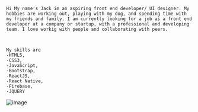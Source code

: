     Hi My name's Jack im an aspiring front end developer/ UI designer. My hobbies are working out, playing with my dog, and spending time with my friends and family. I am currently looking for a job as a front end developer at a company or startup, with a professional and developing team. I love workig with people and collaborating with peers. 
    
    
    
    My skills are
    -HTML5,
    -CSS3,
    -JavaScript,
    -Bootstrap,
    -ReactJS,
    -React Native,
    -Firebase,
    -JQUERY
    
    

     
![image](https://user-images.githubusercontent.com/81959688/224584553-11cf4303-fc91-4d28-9844-cfbcd30be52d.png)

</details>
